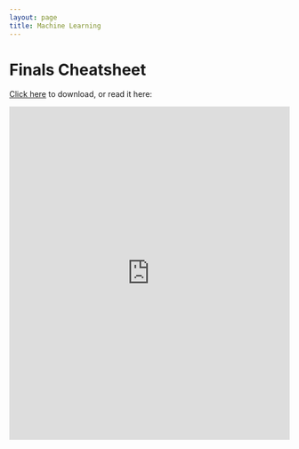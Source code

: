 ```yaml
---
layout: page
title: Machine Learning
---
```


# Finals Cheatsheet

<a href="https://raw.githubusercontent.com/Tristanchaang/tristanchaang.github.io/main/pages/notes/machine_learning/6390finalnotes.pdf" download>Click here</a> to download, or read it here:

<embed src="https://drive.google.com/viewerng/
viewer?embedded=true&url=http://tristanchaang.github.io/pages/notes/machine_learning/6390finalnotes.pdf" width="100%" height="600px" />